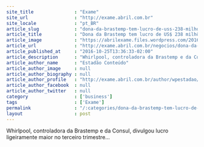 ```yaml
---
site_title               : "Exame"
site_url                 : "http://exame.abril.com.br"
site_locale              : "pt_BR"
article_slug             : "dona-da-brastemp-tem-lucro-de-uss-238-milhoes-no-3o-tri"
article_title            : "Dona da Brastemp tem lucro de US$ 238 milhões no 3º tri"
article_image            : "https://abrilexame.files.wordpress.com/2016/09/size_960_16_9_whirlpool22.jpg?quality=70&strip=all&w=960"
article_url              : "http://exame.abril.com.br/negocios/dona-da-brastemp-tem-lucro-de-us-238-milhoes-no-3o-tri/"
article_published_at     : "2016-10-25T13:36:33-02:00"
article_description      : "Whirlpool, controladora da Brastemp e da Consul, divulgou lucro ligeiramente maior no terceiro trimestre..."
article_author_name      : "Estadão Conteúdo"
article_author_image     : null
article_author_biography : null
article_author_profile   : "http://exame.abril.com.br/author/wpestadao/"
article_author_facebook  : null
article_author_twitter   : null
category                 : ['business']
tags                     : ['Exame']
permalink                : "/:categories/dona-da-brastemp-tem-lucro-de-uss-238-milhoes-no-3o-tri/"
layout                   : post
---
```


Whirlpool, controladora da Brastemp e da Consul, divulgou lucro ligeiramente maior no terceiro trimestre...
